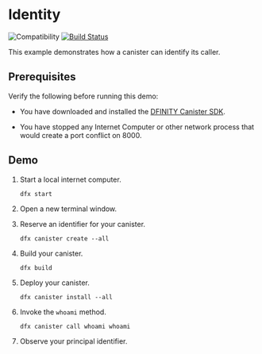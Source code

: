 # Identity

![Compatibility](https://img.shields.io/badge/compatibility-0.6.24-blue)
[![Build Status](https://github.com/dfinity/examples/workflows/motoko-identity-example/badge.svg)](https://github.com/dfinity/examples/actions?query=workflow%3Amotoko-identity-example)

This example demonstrates how a canister can identify its caller.

## Prerequisites

Verify the following before running this demo:

*  You have downloaded and installed the [DFINITY Canister
   SDK](https://sdk.dfinity.org).

*  You have stopped any Internet Computer or other network process that would
   create a port conflict on 8000.

## Demo

1. Start a local internet computer.

   ```text
   dfx start
   ```

1. Open a new terminal window.

1. Reserve an identifier for your canister.

   ```text
   dfx canister create --all
   ```

1. Build your canister.

   ```text
   dfx build
   ```

1. Deploy your canister.

   ```text
   dfx canister install --all
   ```

1. Invoke the `whoami` method.

   ```text
   dfx canister call whoami whoami
   ```

1. Observe your principal identifier.
